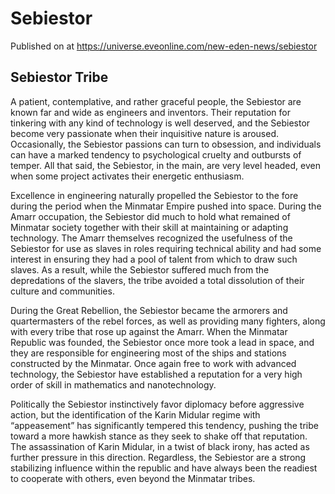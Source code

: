 # Sebiestor
Published on  at https://universe.eveonline.com/new-eden-news/sebiestor

## Sebiestor Tribe

A patient, contemplative, and rather graceful people, the Sebiestor are known far and wide as engineers and inventors. Their reputation for tinkering with any kind of technology is well deserved, and the Sebiestor become very passionate when their inquisitive nature is aroused. Occasionally, the Sebiestor passions can turn to obsession, and individuals can have a marked tendency to psychological cruelty and outbursts of temper. All that said, the Sebiestor, in the main, are very level headed, even when some project activates their energetic enthusiasm.

Excellence in engineering naturally propelled the Sebiestor to the fore during the period when the Minmatar Empire pushed into space. During the Amarr occupation, the Sebiestor did much to hold what remained of Minmatar society together with their skill at maintaining or adapting technology. The Amarr themselves recognized the usefulness of the Sebiestor for use as slaves in roles requiring technical ability and had some interest in ensuring they had a pool of talent from which to draw such slaves. As a result, while the Sebiestor suffered much from the depredations of the slavers, the tribe avoided a total dissolution of their culture and communities.

During the Great Rebellion, the Sebiestor became the armorers and quartermasters of the rebel forces, as well as providing many fighters, along with every tribe that rose up against the Amarr. When the Minmatar Republic was founded, the Sebiestor once more took a lead in space, and they are responsible for engineering most of the ships and stations constructed by the Minmatar. Once again free to work with advanced technology, the Sebiestor have established a reputation for a very high order of skill in mathematics and nanotechnology.

Politically the Sebiestor instinctively favor diplomacy before aggressive action, but the identification of the Karin Midular regime with “appeasement” has significantly tempered this tendency, pushing the tribe toward a more hawkish stance as they seek to shake off that reputation. The assassination of Karin Midular, in a twist of black irony, has acted as further pressure in this direction. Regardless, the Sebiestor are a strong stabilizing influence within the republic and have always been the readiest to cooperate with others, even beyond the Minmatar tribes.

